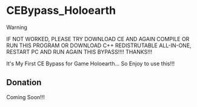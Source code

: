 # CEBypass_Holoearth

> [!WARNING]
> IF NOT WORKED, PLEASE TRY DOWNLOAD CE AND AGAIN COMPILE OR RUN THIS PROGRAM OR DOWNLOAD C++ REDISTRUTABLE ALL-IN-ONE, RESTART PC AND RUN AGAIN THIS BYPASS!!!! THANKS!!!

It's My First CE Bypass for Game Holoearth... So Enjoy to use this!!!

## Donation

Coming Soon!!!
